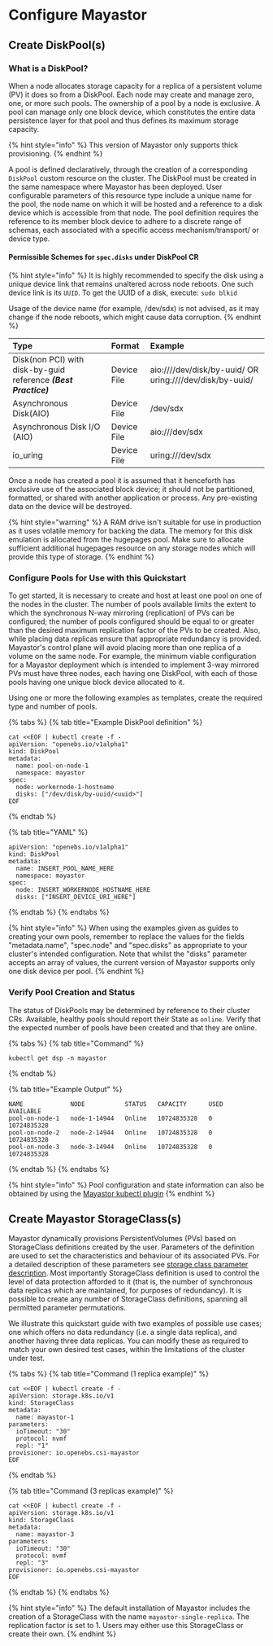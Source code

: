 # Configure Mayastor

## Create DiskPool\(s\)


### What is a DiskPool?

When a node allocates storage capacity for a replica of a persistent volume (PV) it does so from a DiskPool. Each node may create and manage zero, one, or more such pools. The ownership of a pool by a node is exclusive. A pool can manage only one block device, which constitutes the entire data persistence layer for that pool and thus defines its maximum storage capacity.

{% hint style="info" %}
This version of Mayastor only supports thick provisioning.
{% endhint %}

A pool is defined declaratively, through the creation of a corresponding `DiskPool` custom resource on the cluster. The DiskPool must be created in the same namespace where Mayastor has been deployed. User configurable parameters of this resource type include a unique name for the pool, the node name on which it will be hosted and a reference to a disk device which is accessible from that node. The pool definition requires the reference to its member block device to adhere to a discrete range of schemas, each associated with a specific access mechanism/transport/ or device type.

#### Permissible Schemes for `spec.disks` under DiskPool CR

{% hint style="info" %}
It is highly recommended to specify the disk using a unique device link that remains unaltered across node reboots. One such device link is its `UUID`.
To get the UUID of a disk, execute:
`sudo blkid`

Usage of the device name (for example, /dev/sdx) is not advised, as it may change if the node reboots, which might cause data corruption.
{% endhint %}

| Type | Format | Example |
| :--- | :--- | :--- |
| Disk(non PCI) with disk-by-guid reference <i><b>(Best Practice)</b></i> | Device File | aio:////dev/disk/by-uuid/<uuid> OR uring:////dev/disk/by-uuid/<uuid> |
| Asynchronous Disk\(AIO\) | Device File | /dev/sdx |
| Asynchronous Disk I/O \(AIO\) | Device File | aio:///dev/sdx |
| io\_uring | Device File | uring:///dev/sdx |


Once a node has created a pool it is assumed that it henceforth has exclusive use of the associated block device; it should not be partitioned, formatted, or shared with another application or process. Any pre-existing data on the device will be destroyed.

{% hint style="warning" %}
A RAM drive isn't suitable for use in production as it uses volatile memory for backing the data. The memory for this disk emulation is allocated from the hugepages pool. Make sure to allocate sufficient additional hugepages resource on any storage nodes which will provide this type of storage.
{% endhint %}

### Configure Pools for Use with this Quickstart

To get started, it is necessary to create and host at least one pool on one of the nodes in the cluster. The number of pools available limits the extent to which the synchronous N-way mirroring (replication) of PVs can be configured; the number of pools configured should be equal to or greater than the desired maximum replication factor of the PVs to be created. Also, while placing data replicas ensure that appropriate redundancy is provided. Mayastor's control plane will avoid placing more than one replica of a volume on the same node. For example, the minimum viable configuration for a Mayastor deployment which is intended to implement 3-way mirrored PVs must have three nodes, each having one DiskPool, with each of those pools having one unique block device allocated to it.

Using one or more the following examples as templates, create the required type and number of pools.

{% tabs %}
{% tab title="Example DiskPool definition" %}
```text
cat <<EOF | kubectl create -f -
apiVersion: "openebs.io/v1alpha1"
kind: DiskPool
metadata:
  name: pool-on-node-1
  namespace: mayastor
spec:
  node: workernode-1-hostname
  disks: ["/dev/disk/by-uuid/<uuid>"]
EOF
```
{% endtab %}

{% tab title="YAML" %}
```text
apiVersion: "openebs.io/v1alpha1"
kind: DiskPool
metadata:
  name: INSERT_POOL_NAME_HERE
  namespace: mayastor
spec:
  node: INSERT_WORKERNODE_HOSTNAME_HERE
  disks: ["INSERT_DEVICE_URI_HERE"]
```
{% endtab %}
{% endtabs %}

{% hint style="info" %}
When using the examples given as guides to creating your own pools, remember to replace the values for the fields "metadata.name", "spec.node" and "spec.disks" as appropriate to your cluster's intended configuration. Note that whilst the "disks" parameter accepts an array of values, the current version of Mayastor supports only one disk device per pool.
{% endhint %}

### Verify Pool Creation and Status

The status of DiskPools may be determined by reference to their cluster CRs. Available, healthy pools should report their State as `online`. Verify that the expected number of pools have been created and that they are online.

{% tabs %}
{% tab title="Command" %}
```text
kubectl get dsp -n mayastor
```
{% endtab %}

{% tab title="Example Output" %}
```text
NAME             NODE           STATUS   CAPACITY      USED   AVAILABLE
pool-on-node-1   node-1-14944   Online   10724835328   0      10724835328
pool-on-node-2   node-2-14944   Online   10724835328   0      10724835328
pool-on-node-3   node-3-14944   Online   10724835328   0      10724835328
```
{% endtab %}
{% endtabs %}

{% hint style="info" %}
Pool configuration and state information can also be obtained by using the [Mayastor kubectl plugin](https://mayastor.gitbook.io/introduction/reference/kubectl-plugin)
{% endhint %}

## Create Mayastor StorageClass\(s\)

Mayastor dynamically provisions PersistentVolumes \(PVs\) based on StorageClass definitions created by the user. Parameters of the definition are used to set the characteristics and behaviour of its associated PVs. For a detailed description of these parameters see [storage class parameter description](https://mayastor.gitbook.io/introduction/reference/storage-class-parameters). Most importantly StorageClass definition is used to control the level of data protection afforded to it \(that is, the number of synchronous data replicas which are maintained, for purposes of redundancy\). It is possible to create any number of StorageClass definitions, spanning all permitted parameter permutations.

We illustrate this quickstart guide with two examples of possible use cases; one which offers no data redundancy \(i.e. a single data replica\), and another having three data replicas. You can modify these as required to match your own desired test cases, within the limitations of the cluster under test.

{% tabs %}
{% tab title="Command \(1 replica example\)" %}
```text
cat <<EOF | kubectl create -f -
apiVersion: storage.k8s.io/v1
kind: StorageClass
metadata:
  name: mayastor-1
parameters:
  ioTimeout: "30"
  protocol: nvmf
  repl: "1"
provisioner: io.openebs.csi-mayastor
EOF
```
{% endtab %}

{% tab title="Command \(3 replicas example\)" %}
```text
cat <<EOF | kubectl create -f -
apiVersion: storage.k8s.io/v1
kind: StorageClass
metadata:
  name: mayastor-3
parameters:
  ioTimeout: "30"
  protocol: nvmf
  repl: "3"
provisioner: io.openebs.csi-mayastor
EOF
```
{% endtab %}
{% endtabs %}

{% hint style="info" %}
The default installation of Mayastor includes the creation of a StorageClass with the name `mayastor-single-replica`. The replication factor is set to 1. Users may either use this StorageClass or create their own.
{% endhint %}
